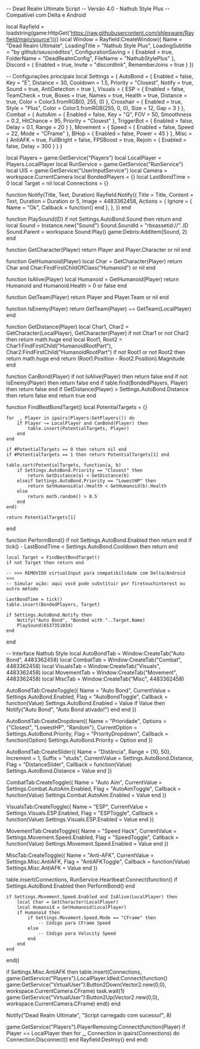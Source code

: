 -- Dead Realm Ultimate Script
-- Versão 4.0 - Nathub Style Plus
-- Compatível com Delta e Android

local Rayfield = loadstring(game:HttpGet('https://raw.githubusercontent.com/shlexware/Rayfield/main/source'))()
local Window = Rayfield:CreateWindow({
   Name = "Dead Realm Ultimate",
   LoadingTitle = "Nathub Style Plus",
   LoadingSubtitle = "by github/seuscréditos",
   ConfigurationSaving = {
      Enabled = true,
      FolderName = "DeadRealmConfig",
      FileName = "NathubStylePlus"
   },
   Discord = {
      Enabled = true,
      Invite = "discordlink",
      RememberJoins = true
   }
})

-- Configurações principais
local Settings = {
    AutoBond = {
        Enabled = false,
        Key = "E",
        Distance = 30,
        Cooldown = 1.5,
        Priority = "Closest",
        Notify = true,
        Sound = true,
        AntiDetection = true
    },
    Visuals = {
        ESP = {
            Enabled = false,
            TeamCheck = true,
            Boxes = true,
            Names = true,
            Health = true,
            Distance = true,
            Color = Color3.fromRGB(0, 255, 0)
        },
        Crosshair = {
            Enabled = true,
            Style = "Plus",
            Color = Color3.fromRGB(255, 0, 0),
            Size = 12,
            Gap = 3
        }
    },
    Combat = {
        AutoAim = {
            Enabled = false,
            Key = "Q",
            FOV = 50,
            Smoothness = 0.2,
            HitChance = 95,
            Priority = "Closest"
        },
        TriggerBot = {
            Enabled = false,
            Delay = 0.1,
            Range = 20
        }
    },
    Movement = {
        Speed = {
            Enabled = false,
            Speed = 22,
            Mode = "CFrame"
        },
        BHop = {
            Enabled = false,
            Power = 45
        }
    },
    Misc = {
        AntiAFK = true,
        FullBright = false,
        FPSBoost = true,
        Rejoin = {
            Enabled = false,
            Delay = 300
        }
    }
}

local Players = game:GetService("Players")
local LocalPlayer = Players.LocalPlayer
local RunService = game:GetService("RunService")
local UIS = game:GetService("UserInputService")
local Camera = workspace.CurrentCamera
local BondedPlayers = {}
local LastBondTime = 0
local Target = nil
local Connections = {}

function Notify(Title, Text, Duration)
    Rayfield:Notify({
        Title = Title,
        Content = Text,
        Duration = Duration or 5,
        Image = 4483362458,
        Actions = {
            Ignore = {
                Name = "Ok",
                Callback = function() end
            },
        },
    })
end

function PlaySound(ID)
    if not Settings.AutoBond.Sound then return end
    local Sound = Instance.new("Sound")
    Sound.SoundId = "rbxassetid://"..ID
    Sound.Parent = workspace
    Sound:Play()
    game:Debris:AddItem(Sound, 2)
end

function GetCharacter(Player)
    return Player and Player.Character or nil
end

function GetHumanoid(Player)
    local Char = GetCharacter(Player)
    return Char and Char:FindFirstChildOfClass("Humanoid") or nil
end

function IsAlive(Player)
    local Humanoid = GetHumanoid(Player)
    return Humanoid and Humanoid.Health > 0 or false
end

function GetTeam(Player)
    return Player and Player.Team or nil
end

function IsEnemy(Player)
    return GetTeam(Player) ~= GetTeam(LocalPlayer)
end

function GetDistance(Player)
    local Char1, Char2 = GetCharacter(LocalPlayer), GetCharacter(Player)
    if not Char1 or not Char2 then return math.huge end
    local Root1, Root2 = Char1:FindFirstChild("HumanoidRootPart"), Char2:FindFirstChild("HumanoidRootPart")
    if not Root1 or not Root2 then return math.huge end
    return (Root1.Position - Root2.Position).Magnitude
end

function CanBond(Player)
    if not IsAlive(Player) then return false end
    if not IsEnemy(Player) then return false end
    if table.find(BondedPlayers, Player) then return false end
    if GetDistance(Player) > Settings.AutoBond.Distance then return false end
    return true
end

function FindBestBondTarget()
    local PotentialTargets = {}

    for _, Player in ipairs(Players:GetPlayers()) do
        if Player ~= LocalPlayer and CanBond(Player) then
            table.insert(PotentialTargets, Player)
        end
    end

    if #PotentialTargets == 0 then return nil end
    if #PotentialTargets == 1 then return PotentialTargets[1] end

    table.sort(PotentialTargets, function(a, b)
        if Settings.AutoBond.Priority == "Closest" then
            return GetDistance(a) < GetDistance(b)
        elseif Settings.AutoBond.Priority == "LowestHP" then
            return GetHumanoid(a).Health < GetHumanoid(b).Health
        else
            return math.random() > 0.5
        end
    end)

    return PotentialTargets[1]
end

function PerformBond()
    if not Settings.AutoBond.Enabled then return end
    if tick() - LastBondTime < Settings.AutoBond.Cooldown then return end

    local Target = FindBestBondTarget()
    if not Target then return end

    -- >>> REMOVIDO virtualInput para compatibilidade com Delta/Android <<<
    -- Simular ação: aqui você pode substituir por firetouchinterest ou outro método

    LastBondTime = tick()
    table.insert(BondedPlayers, Target)

    if Settings.AutoBond.Notify then
        Notify("Auto Bond", "Bonded with "..Target.Name)
        PlaySound(6537351034)
    end
end

-- Interface Nathub Style
local AutoBondTab = Window:CreateTab("Auto Bond", 4483362458)
local CombatTab = Window:CreateTab("Combat", 4483362458)
local VisualsTab = Window:CreateTab("Visuals", 4483362458)
local MovementTab = Window:CreateTab("Movement", 4483362458)
local MiscTab = Window:CreateTab("Misc", 4483362458)

AutoBondTab:CreateToggle({
    Name = "Auto Bond",
    CurrentValue = Settings.AutoBond.Enabled,
    Flag = "AutoBondToggle",
    Callback = function(Value)
        Settings.AutoBond.Enabled = Value
        if Value then
            Notify("Auto Bond", "Auto Bond ativado!")
        end
    end
})

AutoBondTab:CreateDropdown({
    Name = "Prioridade",
    Options = {"Closest", "LowestHP", "Random"},
    CurrentOption = Settings.AutoBond.Priority,
    Flag = "PriorityDropdown",
    Callback = function(Option)
        Settings.AutoBond.Priority = Option
    end
})

AutoBondTab:CreateSlider({
    Name = "Distância",
    Range = {10, 50},
    Increment = 1,
    Suffix = "studs",
    CurrentValue = Settings.AutoBond.Distance,
    Flag = "DistanceSlider",
    Callback = function(Value)
        Settings.AutoBond.Distance = Value
    end
})

CombatTab:CreateToggle({
    Name = "Auto Aim",
    CurrentValue = Settings.Combat.AutoAim.Enabled,
    Flag = "AutoAimToggle",
    Callback = function(Value)
        Settings.Combat.AutoAim.Enabled = Value
    end
})

VisualsTab:CreateToggle({
    Name = "ESP",
    CurrentValue = Settings.Visuals.ESP.Enabled,
    Flag = "ESPToggle",
    Callback = function(Value)
        Settings.Visuals.ESP.Enabled = Value
    end
})

MovementTab:CreateToggle({
    Name = "Speed Hack",
    CurrentValue = Settings.Movement.Speed.Enabled,
    Flag = "SpeedToggle",
    Callback = function(Value)
        Settings.Movement.Speed.Enabled = Value
    end
})

MiscTab:CreateToggle({
    Name = "Anti-AFK",
    CurrentValue = Settings.Misc.AntiAFK,
    Flag = "AntiAFKToggle",
    Callback = function(Value)
        Settings.Misc.AntiAFK = Value
    end
})

table.insert(Connections, RunService.Heartbeat:Connect(function()
    if Settings.AutoBond.Enabled then
        PerformBond()
    end

    if Settings.Movement.Speed.Enabled and IsAlive(LocalPlayer) then
        local Char = GetCharacter(LocalPlayer)
        local Humanoid = GetHumanoid(LocalPlayer)
        if Humanoid then
            if Settings.Movement.Speed.Mode == "CFrame" then
                -- Código para CFrame Speed
            else
                -- Código para Velocity Speed
            end
        end
    end
end))

if Settings.Misc.AntiAFK then
    table.insert(Connections, game:GetService("Players").LocalPlayer.Idled:Connect(function()
        game:GetService("VirtualUser"):Button2Down(Vector2.new(0,0), workspace.CurrentCamera.CFrame)
        task.wait(1)
        game:GetService("VirtualUser"):Button2Up(Vector2.new(0,0), workspace.CurrentCamera.CFrame)
    end))
end

Notify("Dead Realm Ultimate", "Script carregado com sucesso!", 8)

game:GetService("Players").PlayerRemoving:Connect(function(Player)
    if Player == LocalPlayer then
        for _, Connection in ipairs(Connections) do
            Connection:Disconnect()
        end
        Rayfield:Destroy()
    end
end)
